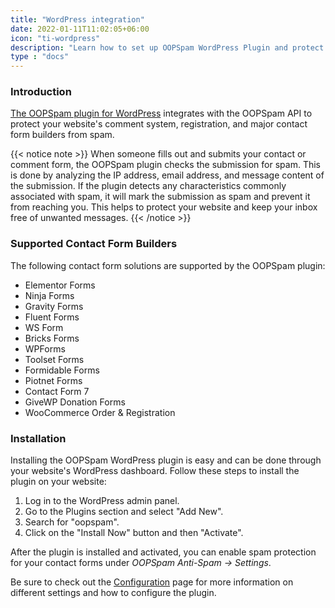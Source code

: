 ```yaml
---
title: "WordPress integration"
date: 2022-01-11T11:02:05+06:00
icon: "ti-wordpress"
description: "Learn how to set up OOPSpam WordPress Plugin and protect your forms and comments from spam"
type : "docs"
---
```


### Introduction

[The OOPSpam plugin for WordPress]((https://wordpress.org/plugins/oopspam-anti-spam/)) integrates with the OOPSpam API to protect your website's comment system, registration, and major contact form builders from spam.

{{< notice note >}}
  When someone fills out and submits your contact or comment form, the OOPSpam plugin checks the submission for spam. This is done by analyzing the IP address, email address, and message content of the submission. If the plugin detects any characteristics commonly associated with spam, it will mark the submission as spam and prevent it from reaching you. This helps to protect your website and keep your inbox free of unwanted messages.
{{< /notice >}}

### Supported Contact Form Builders

The following contact form solutions are supported by the OOPSpam plugin:

- Elementor Forms
- Ninja Forms
- Gravity Forms
- Fluent Forms
- WS Form
- Bricks Forms
- WPForms
- Toolset Forms
- Formidable Forms
- Piotnet Forms
- Contact Form 7
- GiveWP Donation Forms
- WooCommerce Order & Registration

### Installation

Installing the OOPSpam WordPress plugin is easy and can be done through your website's WordPress dashboard. Follow these steps to install the plugin on your website:

1. Log in to the WordPress admin panel.
2. Go to the Plugins section and select "Add New".
3. Search for "oopspam".
4. Click on the "Install Now" button and then "Activate".

After the plugin is installed and activated, you can enable spam protection for your contact forms under _OOPSpam Anti-Spam -> Settings_. 

Be sure to check out the [Configuration](./configuration/) page for more information on different settings and how to configure the plugin.